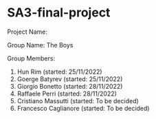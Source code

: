 # SA3-final-project

Project Name:


Group Name:
The Boys

Group Members:
1. Hun Rim (started: 25/11/2022)
2. Goerge Batyrev (started: 25/11/2022)
3. Giorgio Bonetto (started: 28/11/2022)
4. Raffaele Perri (started: 28/11/2022)
5. Cristiano Massutti (started: To be decided)
6. Francesco Caglianore (started: To be decided)
